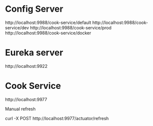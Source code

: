 # Config Server

http://localhost:9988/cook-service/default
http://localhost:9988/cook-service/dev
http://localhost:9988/cook-service/prod
http://localhost:9988/cook-service/docker

# Eureka server

http://localhost:9922


# Cook Service

http://localhost:9977

Manual refresh

curl -X POST http://localhost:9977/actuator/refresh